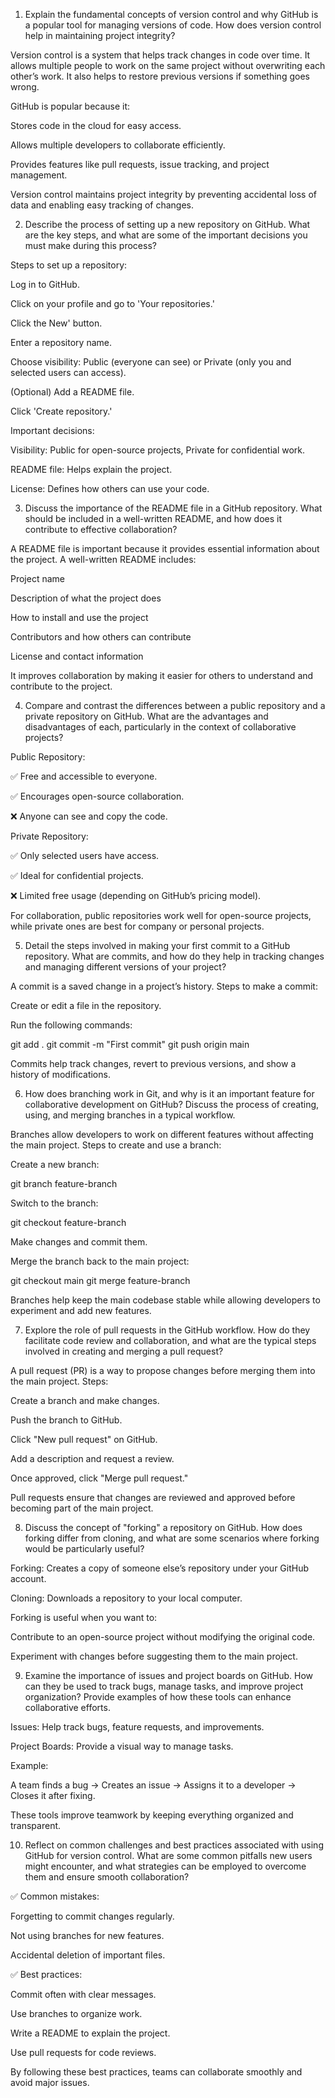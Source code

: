 1. Explain the fundamental concepts of version control and why GitHub is a popular tool for managing versions of code. How does version control help in maintaining project integrity?

Version control is a system that helps track changes in code over time. It allows multiple people to work on the same project without overwriting each other’s work. It also helps to restore previous versions if something goes wrong.

GitHub is popular because it:

Stores code in the cloud for easy access.

Allows multiple developers to collaborate efficiently.

Provides features like pull requests, issue tracking, and project management.

Version control maintains project integrity by preventing accidental loss of data and enabling easy tracking of changes.

2. Describe the process of setting up a new repository on GitHub. What are the key steps, and what are some of the important decisions you must make during this process?

Steps to set up a repository:

Log in to GitHub.

Click on your profile and go to 'Your repositories.'

Click the New' button.

Enter a repository name.

Choose visibility: Public (everyone can see) or Private (only you and selected users can access).

(Optional) Add a README file.

Click 'Create repository.'

Important decisions:

Visibility: Public for open-source projects, Private for confidential work.

README file: Helps explain the project.

License: Defines how others can use your code.

3. Discuss the importance of the README file in a GitHub repository. What should be included in a well-written README, and how does it contribute to effective collaboration?

A README file is important because it provides essential information about the project. A well-written README includes:

Project name

Description of what the project does

How to install and use the project

Contributors and how others can contribute

License and contact information

It improves collaboration by making it easier for others to understand and contribute to the project.

4. Compare and contrast the differences between a public repository and a private repository on GitHub. What are the advantages and disadvantages of each, particularly in the context of collaborative projects?

Public Repository:

✅ Free and accessible to everyone.

✅ Encourages open-source collaboration.

❌ Anyone can see and copy the code.

Private Repository:

✅ Only selected users have access.

✅ Ideal for confidential projects.

❌ Limited free usage (depending on GitHub’s pricing model).

For collaboration, public repositories work well for open-source projects, while private ones are best for company or personal projects.

5. Detail the steps involved in making your first commit to a GitHub repository. What are commits, and how do they help in tracking changes and managing different versions of your project?

A commit is a saved change in a project’s history. Steps to make a commit:

Create or edit a file in the repository.

Run the following commands:

git add .
git commit -m "First commit"
git push origin main

Commits help track changes, revert to previous versions, and show a history of modifications.

6. How does branching work in Git, and why is it an important feature for collaborative development on GitHub? Discuss the process of creating, using, and merging branches in a typical workflow.

Branches allow developers to work on different features without affecting the main project. Steps to create and use a branch:

Create a new branch:

git branch feature-branch

Switch to the branch:

git checkout feature-branch

Make changes and commit them.

Merge the branch back to the main project:

git checkout main
git merge feature-branch

Branches help keep the main codebase stable while allowing developers to experiment and add new features.

7. Explore the role of pull requests in the GitHub workflow. How do they facilitate code review and collaboration, and what are the typical steps involved in creating and merging a pull request?

A pull request (PR) is a way to propose changes before merging them into the main project. Steps:

Create a branch and make changes.

Push the branch to GitHub.

Click "New pull request" on GitHub.

Add a description and request a review.

Once approved, click "Merge pull request."

Pull requests ensure that changes are reviewed and approved before becoming part of the main project.

8. Discuss the concept of "forking" a repository on GitHub. How does forking differ from cloning, and what are some scenarios where forking would be particularly useful?

Forking: Creates a copy of someone else’s repository under your GitHub account.

Cloning: Downloads a repository to your local computer.

Forking is useful when you want to:

Contribute to an open-source project without modifying the original code.

Experiment with changes before suggesting them to the main project.

9. Examine the importance of issues and project boards on GitHub. How can they be used to track bugs, manage tasks, and improve project organization? Provide examples of how these tools can enhance collaborative efforts.

Issues: Help track bugs, feature requests, and improvements.

Project Boards: Provide a visual way to manage tasks.

Example:

A team finds a bug → Creates an issue → Assigns it to a developer → Closes it after fixing.

These tools improve teamwork by keeping everything organized and transparent.

10. Reflect on common challenges and best practices associated with using GitHub for version control. What are some common pitfalls new users might encounter, and what strategies can be employed to overcome them and ensure smooth collaboration?

✅ Common mistakes:

Forgetting to commit changes regularly.

Not using branches for new features.

Accidental deletion of important files.

✅ Best practices:

Commit often with clear messages.

Use branches to organize work.

Write a README to explain the project.

Use pull requests for code reviews.

By following these best practices, teams can collaborate smoothly and avoid major issues.

